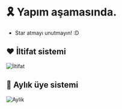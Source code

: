# 🎗️ Yapım aşamasında.

- Star atmayı unutmayın! :D

## ❤️ İltifat sistemi

![İltifat](https://img001.prntscr.com/file/img001/l5mRiC-fRbOWbh-2U8Qwbg.png)

## 📆 Aylık üye sistemi

![Aylik](https://img001.prntscr.com/file/img001/xnG6IvmWQoiYpSIrDofSuw.png)
